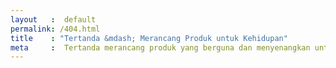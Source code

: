 ```yaml
---
layout   :  default
permalink: /404.html
title    : "Tertanda &mdash; Merancang Produk untuk Kehidupan"
meta     :  Tertanda merancang produk yang berguna dan menyenangkan untuk digunakan. Melalui desain, kode, dan teknologi, kami membantu memperbaiki kualitas kehidupan manusia.
---
```

